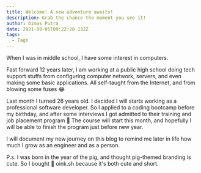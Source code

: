 ```yaml
---
title: Welcome! A new adventure awaits!
description: Grab the chance the moment you see it!
author: Dimas Putra
date: 2021-09-05T09:22:28.132Z
tags:
  - Tags
---
```

When I was in middle school, I have some interest in computers.

Fast forward 12 years later, I am working at a public high school doing tech support stuffs from configuring computer network, servers, and even making some basic applications. All self-taught from the Internet, and from blowing some fuses 😂

Last month I turned 26 years old. I decided I will starts working as a professional software developer. So I applied to a coding bootcamp before my birthday, and after some interviews I got admitted to their training and job placement program 🎉 The course will start this month, and hopefully I will be able to finish the program just before new year.

I will document my new journey on this blog to remind me later in life how much I grow as an engineer and as a person.

P.s. I was born in the year of the pig, and thought pig-themed branding is cute. So I bought 🐷 oink.sh because it's both cute and short.
